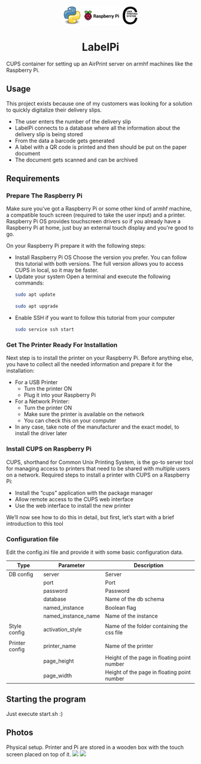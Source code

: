<div align="center">
  <img src="img/python.png" height="50px" style="display: inline-block; margin-left: auto; margin-right: auto;">
  <img src="img/raspberry-pi.png" height="50px" style="display: inline-block; margin-left: auto; margin-right: auto;">
  <img src="img/cups.png" height="50px" style="display: inline-block; margin-left: auto; margin-right: auto;">

  # LabelPi
</div>

CUPS container for setting up an AirPrint server on armhf machines like the Raspberry Pi.

## Usage
This project exists because one of my customers was looking for a solution to quickly digitalize their delivery slips.
- The user enters the number of the delivery slip
- LabelPi connects to a database where all the information about the delivery slip is being stored
- From the data a barcode gets generated
- A label with a QR code is printed and then should be put on the paper document
- The document gets scanned and can be archived

## Requirements 
### Prepare The Raspberry Pi
Make sure you've got a Raspberry Pi or some other kind of armhf machine, a compatible touch screen (required to take the user input) and a printer. Raspberry Pi OS provides touchscreen drivers so if you already have a Raspberry Pi at home, just buy an external touch display and you're good to go. 

On your Raspberry Pi prepare it with the following steps:
- Install Raspberry Pi OS
Choose the version you prefer. You can follow this tutorial with both versions. The full version allows you to access CUPS in local, so it may be faster.
- Update your system
  Open a terminal and execute the following commands:
  ```sh
  sudo apt update
  ```
  ```sh
  sudo apt upgrade
  ```
- Enable SSH if you want to follow this tutorial from your computer
    ```sh
  sudo service ssh start
  ```

### Get The Printer Ready For Installation
Next step is to install the printer on your Raspberry Pi. Before anything else, you have to collect all the needed information and prepare it for the installation:
- For a USB Printer
  - Turn the printer ON
  - Plug it into your Raspberry Pi
- For a Network Printer:
  - Turn the printer ON
  - Make sure the printer is available on the network
  - You can check this on your computer
- In any case, take note of the manufacturer and the exact model, to install the driver later

### Install CUPS on Raspberry Pi
CUPS, shorthand for Common Unix Printing System, is the go-to server tool for managing access to printers that need to be shared with multiple users on a network. Required steps to install a printer with CUPS on a Raspberry Pi:
- Install the “cups” application with the package manager
- Allow remote access to the CUPS web interface
- Use the web interface to install the new printer

We’ll now see how to do this in detail, but first, let’s start with a brief introduction to this tool

### Configuration file
Edit the config.ini file and provide it with some basic configuration data.

| Type           | Parameter           | Description                                 |
|----------------|---------------------|---------------------------------------------|
| DB config      | server              | Server                                      |
|                | port                | Port                                        |
|                | password            | Password                                    |
|                | database            | Name of the db schema                       |
|                | named_instance      | Boolean flag                                |
|                | named_instance_name | Name of the instance                        | 
|                |                     |                                             |
| Style config   | activation_style    | Name of the folder containing the css file  |
|                |                     |                                             |
| Printer config | printer_name        | Name of the printer                         |
|                | page_height         | Height of the page in floating point number |
|                | page_width          | Height of the page in floating point number |

## Starting the program
Just execute start.sh :)

## Photos
Physical setup. Printer and Pi are stored in a wooden box with the touch screen placed on top of it.
<img src="img/01.jpeg" width="400">
<img src="img/02.jpeg" width="400">